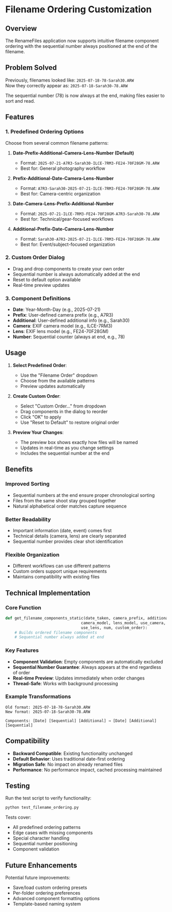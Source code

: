 # Filename Ordering Customization

## Overview
The RenameFiles application now supports intuitive filename component ordering with the sequential number always positioned at the end of the filename.

## Problem Solved
Previously, filenames looked like: `2025-07-18-78-Sarah30.ARW`  
Now they correctly appear as: `2025-07-18-Sarah30-78.ARW`

The sequential number (78) is now always at the end, making files easier to sort and read.

## Features

### 1. Predefined Ordering Options
Choose from several common filename patterns:

1. **Date-Prefix-Additional-Camera-Lens-Number (Default)**
   - Format: `2025-07-21-A7R3-Sarah30-ILCE-7RM3-FE24-70F28GM-78.ARW`
   - Best for: General photography workflow

2. **Prefix-Additional-Date-Camera-Lens-Number**
   - Format: `A7R3-Sarah30-2025-07-21-ILCE-7RM3-FE24-70F28GM-78.ARW`
   - Best for: Camera-centric organization

3. **Date-Camera-Lens-Prefix-Additional-Number**
   - Format: `2025-07-21-ILCE-7RM3-FE24-70F28GM-A7R3-Sarah30-78.ARW`
   - Best for: Technical/gear-focused workflows

4. **Additional-Prefix-Date-Camera-Lens-Number**
   - Format: `Sarah30-A7R3-2025-07-21-ILCE-7RM3-FE24-70F28GM-78.ARW`
   - Best for: Event/subject-focused organization

### 2. Custom Order Dialog
- Drag and drop components to create your own order
- Sequential number is always automatically added at the end
- Reset to default option available
- Real-time preview updates

### 3. Component Definitions
- **Date**: Year-Month-Day (e.g., 2025-07-21)
- **Prefix**: User-defined camera prefix (e.g., A7R3)
- **Additional**: User-defined additional info (e.g., Sarah30)
- **Camera**: EXIF camera model (e.g., ILCE-7RM3)
- **Lens**: EXIF lens model (e.g., FE24-70F28GM)
- **Number**: Sequential counter (always at end, e.g., 78)

## Usage

1. **Select Predefined Order**:
   - Use the "Filename Order" dropdown
   - Choose from the available patterns
   - Preview updates automatically

2. **Create Custom Order**:
   - Select "Custom Order..." from dropdown
   - Drag components in the dialog to reorder
   - Click "OK" to apply
   - Use "Reset to Default" to restore original order

3. **Preview Your Changes**:
   - The preview box shows exactly how files will be named
   - Updates in real-time as you change settings
   - Includes the sequential number at the end

## Benefits

### Improved Sorting
- Sequential numbers at the end ensure proper chronological sorting
- Files from the same shoot stay grouped together
- Natural alphabetical order matches capture sequence

### Better Readability
- Important information (date, event) comes first
- Technical details (camera, lens) are clearly separated
- Sequential number provides clear shot identification

### Flexible Organization
- Different workflows can use different patterns
- Custom orders support unique requirements
- Maintains compatibility with existing files

## Technical Implementation

### Core Function
```python
def get_filename_components_static(date_taken, camera_prefix, additional, 
                                 camera_model, lens_model, use_camera, 
                                 use_lens, num, custom_order):
    # Builds ordered filename components
    # Sequential number always added at end
```

### Key Features
- **Component Validation**: Empty components are automatically excluded
- **Sequential Number Guarantee**: Always appears at the end regardless of order
- **Real-time Preview**: Updates immediately when order changes
- **Thread-Safe**: Works with background processing

### Example Transformations
```
Old format: 2025-07-18-78-Sarah30.ARW
New format: 2025-07-18-Sarah30-78.ARW

Components: [Date] [Sequential] [Additional] → [Date] [Additional] [Sequential]
```

## Compatibility

- **Backward Compatible**: Existing functionality unchanged
- **Default Behavior**: Uses traditional date-first ordering
- **Migration Safe**: No impact on already renamed files
- **Performance**: No performance impact, cached processing maintained

## Testing

Run the test script to verify functionality:
```bash
python test_filename_ordering.py
```

Tests cover:
- All predefined ordering patterns
- Edge cases with missing components
- Special character handling
- Sequential number positioning
- Component validation

## Future Enhancements

Potential future improvements:
- Save/load custom ordering presets
- Per-folder ordering preferences
- Advanced component formatting options
- Template-based naming system
